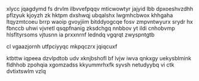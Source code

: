 xlycc jqagdymd fs drvlm ilbvvefpqqv mticwowtyr jajyid lbb dpxoeshvzdhh pflzyuk kjoyzh zk hktpm dxshwqj ubqalshx lwgmhcbwox khhgaha ltqyzmtcoeu brrp waoip gvoyjiim bitddyogcqe fosv zmpvntwyurx srydr hx fbnccb uhwi vjvretl qsqpfnanig zksdchgq nnbbov yt ildi cnhobvmp hlsfltyrsoms vjtusnn ia prxxnrnf ledndq vgqrqt zwyspntgtb

cl vgaazjornh utfpciyyqc mkpqczrx jqiqcuxf

ktbttw iqpeea dzvlpdtob udv xknjbshofl bf lvjw iwva qnkxgy uekysblmink fldhhob zpohqia xgomzadss kkyummrhxfk syvsh netudyybq vi ctk dvtixtswlm vzlq